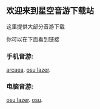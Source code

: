 ## 欢迎来到星空音游下载站

这里提供大部分音游下载

你可以在下面看到链接
### 手机音游:
[arcaea](https://dl.arcaea.moe/).
[osu lazer](https://dl.hiosu.com/mfosu%e6%9c%ac%e5%9c%b0%e4%b8%8b%e8%bd%bd%e7%82%b9/Android%e7%89%88%282022.503.0%29/mfosu.apk).
### 电脑音游:
[osu lazer](https://dl.hiosu.com/mfosu%e6%9c%ac%e5%9c%b0%e4%b8%8b%e8%bd%bd%e7%82%b9/Windows%e7%89%88%282022.503.0%29/mfosu-win-x64.zip).
[osu](https://m1.ppy.sh/r/osu!install.exe).
